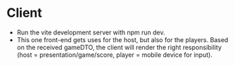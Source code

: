 # Client
- Run the vite development server with npm run dev. 
- This one front-end gets uses for the host, but also for the players. Based on the received gameDTO, the client will render the right responsibility (host = presentation/game/score, player = mobile device for input).